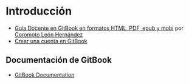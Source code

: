 # Introducción

* [Guía Docente en GitBook en formatos HTML, PDF, epub y mobi](https://www.gitbook.com/book/coromoto/elaboracion-de-documentos-con-gitbook/details) por [Coromoto León Hernández](https://www.gitbook.com/@coromoto)
* [Crear una cuenta en GitBook](https://www.gitbook.com/join)

## Documentación de GitBook

* [GitBook Documentation](https://www.gitbook.com/book/gitbookio/documentation/details)